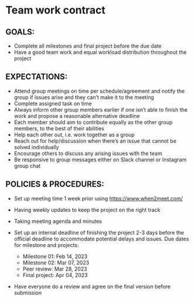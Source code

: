 # Team work contract
## GOALS:
- Complete all milestones and final project before the due date
- Have a good team work and equal workload distribution throughout the project

## EXPECTATIONS:
- Attend group meetings on time per schedule/agreement and notify the group if issues arise and they can’t make it to the meeting
- Complete assigned task on time
- Always inform other group members earlier if one isn’t able to finish the work and propose a reasonable alternative deadline
- Each member should aim to contribute equally as the other group members, to the best of their abilities
- Help each other out, i.e. work together as a group
- Reach out for help/discussion when there’s an issue that cannot be solved individually
- Encourage others to discuss any arising issues with the team
- Be responsive to group messages either on Slack channel or Instagram group chat


## POLICIES & PROCEDURES:
- Set up meeting time 1 week prior using https://www.when2meet.com/ 
- Having weekly updates to keep the project on the right track
- Taking meeting agenda and minutes
- Set up an internal deadline of finishing the project 2-3 days before the official deadline to accommodate potential delays and issues. Due dates for milestone and projects:
  - Milestone 01: Feb 14, 2023
  - Milestone 02: Mar 07, 2023
  - Peer review: Mar 28, 2023
  - Final project: Apr 04, 2023

- Have everyone do a review and agree on the final version before submission
